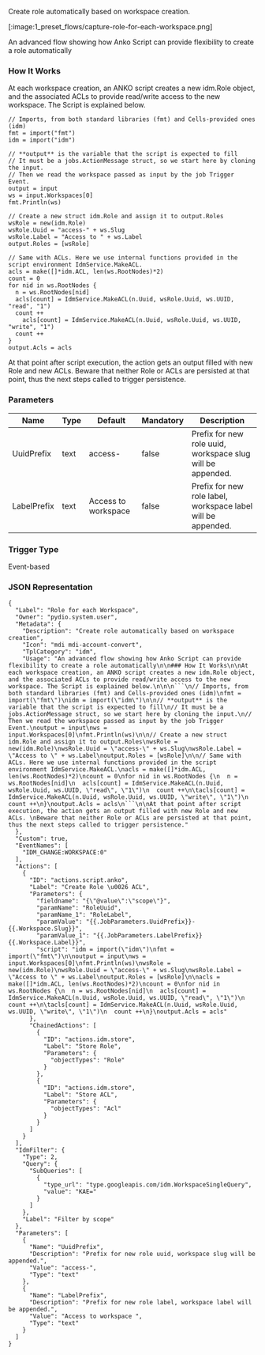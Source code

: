 
Create role automatically based on workspace creation.

[:image:1_preset_flows/capture-role-for-each-workspace.png]

An advanced flow showing how Anko Script can provide flexibility to create a role automatically

### How It Works

At each workspace creation, an ANKO script creates a new idm.Role object, and the associated ACLs to provide read/write access to the new workspace. The Script is explained below.


```
// Imports, from both standard libraries (fmt) and Cells-provided ones (idm)
fmt = import("fmt")
idm = import("idm")

// **output** is the variable that the script is expected to fill
// It must be a jobs.ActionMessage struct, so we start here by cloning the input.
// Then we read the workspace passed as input by the job Trigger Event.
output = input
ws = input.Workspaces[0]
fmt.Println(ws)

// Create a new struct idm.Role and assign it to output.Roles
wsRole = new(idm.Role)
wsRole.Uuid = "access-" + ws.Slug
wsRole.Label = "Access to " + ws.Label
output.Roles = [wsRole]

// Same with ACLs. Here we use internal functions provided in the script environment IdmService.MakeACL.
acls = make([]*idm.ACL, len(ws.RootNodes)*2)
count = 0
for nid in ws.RootNodes {
  n = ws.RootNodes[nid]
  acls[count] = IdmService.MakeACL(n.Uuid, wsRole.Uuid, ws.UUID, "read", "1")
  count ++
	acls[count] = IdmService.MakeACL(n.Uuid, wsRole.Uuid, ws.UUID, "write", "1")
  count ++
}
output.Acls = acls
```

At that point after script execution, the action gets an output filled with new Role and new ACLs. 
Beware that neither Role or ACLs are persisted at that point, thus the next steps called to trigger persistence.

### Parameters

|Name|Type|Default|Mandatory|Description|
|----|----|-------|---------|-----------|
|UuidPrefix|text|access-|false|Prefix for new role uuid, workspace slug will be appended.|
|LabelPrefix|text|Access to workspace |false|Prefix for new role label, workspace label will be appended.|



### Trigger Type
Event-based

### JSON Representation

```
{
  "Label": "Role for each Workspace",
  "Owner": "pydio.system.user",
  "Metadata": {
    "Description": "Create role automatically based on workspace creation",
    "Icon": "mdi mdi-account-convert",
    "TplCategory": "idm",
    "Usage": "An advanced flow showing how Anko Script can provide flexibility to create a role automatically\n\n### How It Works\n\nAt each workspace creation, an ANKO script creates a new idm.Role object, and the associated ACLs to provide read/write access to the new workspace. The Script is explained below.\n\n\n```\n// Imports, from both standard libraries (fmt) and Cells-provided ones (idm)\nfmt = import(\"fmt\")\nidm = import(\"idm\")\n\n// **output** is the variable that the script is expected to fill\n// It must be a jobs.ActionMessage struct, so we start here by cloning the input.\n// Then we read the workspace passed as input by the job Trigger Event.\noutput = input\nws = input.Workspaces[0]\nfmt.Println(ws)\n\n// Create a new struct idm.Role and assign it to output.Roles\nwsRole = new(idm.Role)\nwsRole.Uuid = \"access-\" + ws.Slug\nwsRole.Label = \"Access to \" + ws.Label\noutput.Roles = [wsRole]\n\n// Same with ACLs. Here we use internal functions provided in the script environment IdmService.MakeACL.\nacls = make([]*idm.ACL, len(ws.RootNodes)*2)\ncount = 0\nfor nid in ws.RootNodes {\n  n = ws.RootNodes[nid]\n  acls[count] = IdmService.MakeACL(n.Uuid, wsRole.Uuid, ws.UUID, \"read\", \"1\")\n  count ++\n\tacls[count] = IdmService.MakeACL(n.Uuid, wsRole.Uuid, ws.UUID, \"write\", \"1\")\n  count ++\n}\noutput.Acls = acls\n```\n\nAt that point after script execution, the action gets an output filled with new Role and new ACLs. \nBeware that neither Role or ACLs are persisted at that point, thus the next steps called to trigger persistence."
  },
  "Custom": true,
  "EventNames": [
    "IDM_CHANGE:WORKSPACE:0"
  ],
  "Actions": [
    {
      "ID": "actions.script.anko",
      "Label": "Create Role \u0026 ACL",
      "Parameters": {
        "fieldname": "{\"@value\":\"scope\"}",
        "paramName": "RoleUuid",
        "paramName_1": "RoleLabel",
        "paramValue": "{{.JobParameters.UuidPrefix}}-{{.Workspace.Slug}}",
        "paramValue_1": "{{.JobParameters.LabelPrefix}}{{.Workspace.Label}}",
        "script": "idm = import(\"idm\")\nfmt = import(\"fmt\")\n\noutput = input\nws = input.Workspaces[0]\nfmt.Println(ws)\nwsRole = new(idm.Role)\nwsRole.Uuid = \"access-\" + ws.Slug\nwsRole.Label = \"Access to \" + ws.Label\noutput.Roles = [wsRole]\n\nacls = make([]*idm.ACL, len(ws.RootNodes)*2)\ncount = 0\nfor nid in ws.RootNodes {\n  n = ws.RootNodes[nid]\n  acls[count] = IdmService.MakeACL(n.Uuid, wsRole.Uuid, ws.UUID, \"read\", \"1\")\n  count ++\n\tacls[count] = IdmService.MakeACL(n.Uuid, wsRole.Uuid, ws.UUID, \"write\", \"1\")\n  count ++\n}\noutput.Acls = acls"
      },
      "ChainedActions": [
        {
          "ID": "actions.idm.store",
          "Label": "Store Role",
          "Parameters": {
            "objectTypes": "Role"
          }
        },
        {
          "ID": "actions.idm.store",
          "Label": "Store ACL",
          "Parameters": {
            "objectTypes": "Acl"
          }
        }
      ]
    }
  ],
  "IdmFilter": {
    "Type": 2,
    "Query": {
      "SubQueries": [
        {
          "type_url": "type.googleapis.com/idm.WorkspaceSingleQuery",
          "value": "KAE="
        }
      ]
    },
    "Label": "Filter by scope"
  },
  "Parameters": [
    {
      "Name": "UuidPrefix",
      "Description": "Prefix for new role uuid, workspace slug will be appended.",
      "Value": "access-",
      "Type": "text"
    },
    {
      "Name": "LabelPrefix",
      "Description": "Prefix for new role label, workspace label will be appended.",
      "Value": "Access to workspace ",
      "Type": "text"
    }
  ]
}
```
